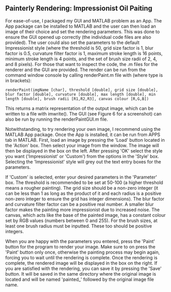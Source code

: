 ## Painterly Rendering: Impressionist Oil Paiting

For ease-of-use, I packaged my GUI and MATLAB problem as an App. The App package can be installed to MATLAB and the user can then load an image of their choice and set the rendering parameters. This was done to ensure the GUI opened up correctly (the individual code files are also provided). The user could also set the parameters to the default Impressionist style (where the threshold is 50, grid size factor is 1, blur factor is 0.5, curvature filter factor is 1, maximum stroke length is 16 points, minimum stroke length is 4 points, and the set of brush size radii of 2, 4, and 8 pixels). For those that want to inspect the code, the .m files for the renderer and the GUI are provided. The render can be run from the command window console by calling renderPaint.m file with (where type is in brackets): 
```
renderPaint(imgName [char], threshold [double], grid size [double], blur factor [double], curvature [double], max length [double], min length [double], brush radii [R1,R2,R3], canvas colour [R,G,B]) 
```
This returns a matrix representation of the output image, which can be written to a file with imwrite(). The GUI (see Figure 6 for a screenshot) can also be run by running the renderPaintGUI.m file. 

Notwithstanding, to try rendering your own image, I recommend using the MATLAB App package. Once the App is installed, it can be run from APPS tab in MATLAB. First, load an image by pressing the 'Load' button located in the 'Action' box. Then select your image from the window. The image will then be displayed in the box on the left. After pressing 'OK' select the style you want ('Impressionist' or 'Custom') from the options in the 'Style' box. Selecting the 'Impressionist' style will grey out the text entry boxes for the parameters. 

If 'Custom' is selected, enter your desired parameters in the 'Parameter' box. The threshold is recommended to be set at 50-100 (a higher threshold means a rougher painting). The grid size should be a non-zero integer (it can be less than 1 as long as the product of it and each radius is a positive non-zero integer to ensure the grid has integer dimensions). The blur factor and curvature filter factor can be a positive real number. A smaller blur factor makes the painting more impressionist due to increased noise. The canvas, which acts like the base of the painted image, has a constant colour set by RGB values (numbers between 0 and 255). For the brush sizes, at least one brush radius must be inputted. These too should be positive integers. 

When you are happy with the parameters you entered, press the 'Paint' button for the program to render your image. Make sure to on press the 'Paint' button only once, otherwise the painting process may begin again, forcing you to wait until the rendering is complete. Once the rendering is complete, the rendered image will be displayed in the box on the right. If you are satisfied with the rendering, you can save it by pressing the 'Save' button. It will be saved in the same directory where the original image is located and will be named 'painted_' followed by the original image file name.
